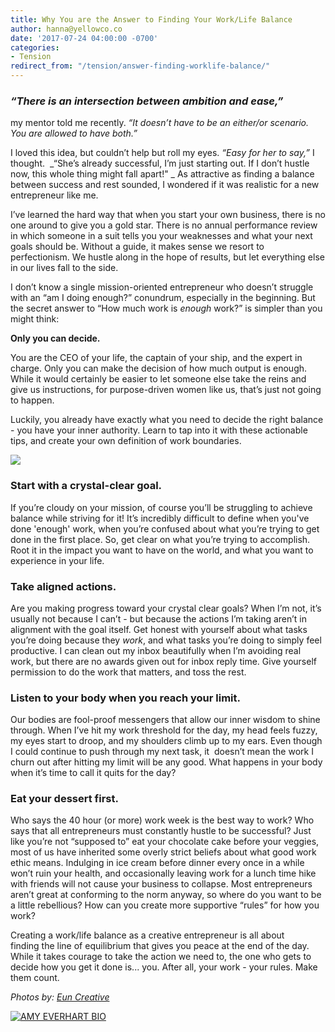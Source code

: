 ```yaml
---
title: Why You are the Answer to Finding Your Work/Life Balance
author: hanna@yellowco.co
date: '2017-07-24 04:00:00 -0700'
categories:
- Tension
redirect_from: "/tension/answer-finding-worklife-balance/"
---
```


### **_“There is an intersection between ambition and ease,”_**

my mentor told me recently. _“It doesn’t have to be an either/or scenario. You are allowed to have both.”_

I loved this idea, but couldn’t help but roll my eyes. _“Easy for her to say,”_ I thought.  _“She’s already successful, I’m just starting out. If I don’t hustle now, this whole thing might fall apart!" _ As attractive as finding a balance between success and rest sounded, I wondered if it was realistic for a new entrepreneur like me.

I’ve learned the hard way that when you start your own business, there is no one around to give you a gold star. There is no annual performance review in which someone in a suit tells you your weaknesses and what your next goals should be. Without a guide, it makes sense we resort to perfectionism. We hustle along in the hope of results, but let everything else in our lives fall to the side.

I don’t know a single mission-oriented entrepreneur who doesn’t struggle with an “am I doing enough?” conundrum, especially in the beginning. But the secret answer to “How much work is _enough_ work?” is simpler than you might think:

**Only you can decide.**

You are the CEO of your life, the captain of your ship, and the expert in charge. Only you can make the decision of how much output is enough. While it would certainly be easier to let someone else take the reins and give us instructions, for purpose-driven women like us, that’s just not going to happen.

Luckily, you already have exactly what you need to decide the right balance - you have your inner authority. Learn to tap into it with these actionable tips, and create your own definition of work boundaries.

![](http://yellowco.co/wp-content/uploads/2017/07/TheFinerFewer-Final-257-1.jpg)

### **Start with a crystal-clear goal.**

If you’re cloudy on your mission, of course you’ll be struggling to achieve balance while striving for it! It’s incredibly difficult to define when you've done 'enough' work, when you’re confused about what you’re trying to get done in the first place. So, get clear on what you’re trying to accomplish. Root it in the impact you want to have on the world, and what you want to experience in your life. 

### **Take aligned actions.**

Are you making progress toward your crystal clear goals? When I’m not, it’s usually not because I can’t - but because the actions I’m taking aren’t in alignment with the goal itself. Get honest with yourself about what tasks you’re doing because they _work_, and what tasks you’re doing to simply feel productive. I can clean out my inbox beautifully when I’m avoiding real work, but there are no awards given out for inbox reply time. Give yourself permission to do the work that matters, and toss the rest.

### **Listen to your body when you reach your limit.**

Our bodies are fool-proof messengers that allow our inner wisdom to shine through. When I’ve hit my work threshold for the day, my head feels fuzzy, my eyes start to droop, and my shoulders climb up to my ears. Even though I could continue to push through my next task, it  doesn’t mean the work I churn out after hitting my limit will be any good. What happens in your body when it’s time to call it quits for the day?

### **Eat your dessert first.**

Who says the 40 hour (or more) work week is the best way to work? Who says that all entrepreneurs must constantly hustle to be successful? Just like you’re not “supposed to” eat your chocolate cake before your veggies, most of us have inherited some overly strict beliefs about what good work ethic means. Indulging in ice cream before dinner every once in a while won’t ruin your health, and occasionally leaving work for a lunch time hike with friends will not cause your business to collapse. Most entrepreneurs aren’t great at conforming to the norm anyway, so where do you want to be a little rebellious? How can you create more supportive “rules” for how you work?

Creating a work/life balance as a creative entrepreneur is all about finding the line of equilibrium that gives you peace at the end of the day. While it takes courage to take the action we need to, the one who gets to decide how you get it done is... you. After all, your work - your rules. Make them count.

_Photos by: [Eun Creative](http://www.euncreative.com/)_

[![AMY EVERHART BIO](http://yellowco.co/wp-content/uploads/2017/04/AMY-EVERHART-BIO.jpg)](http://www.amyeverhartcoaching.com/)

